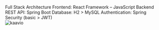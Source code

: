 Full Stack Architecture
Frontend: React Framework – JavaScript
Backend REST API: Spring Boot
Database: H2 > MySQL
Authentication: Spring Security (basic > JWT)
<br>
![kaavio](https://github.com/tauimonen/react-spring-app/assets/64781021/2d58fb7f-7d80-42a4-82ee-a9297c84db38)
